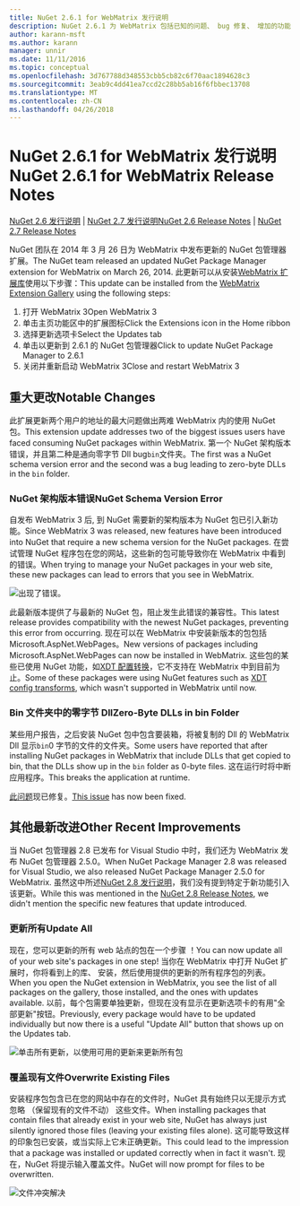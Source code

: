 ```yaml
---
title: NuGet 2.6.1 for WebMatrix 发行说明
description: NuGet 2.6.1 为 WebMatrix 包括已知的问题、 bug 修复、 增加的功能，以及 DCRs 的发行说明。
author: karann-msft
ms.author: karann
manager: unnir
ms.date: 11/11/2016
ms.topic: conceptual
ms.openlocfilehash: 3d767788d348553cbb5cb82c6f70aac1894628c3
ms.sourcegitcommit: 3eab9c4dd41ea7ccd2c28bb5ab16f6fbbec13708
ms.translationtype: MT
ms.contentlocale: zh-CN
ms.lasthandoff: 04/26/2018
---
```

# <a name="nuget-261-for-webmatrix-release-notes"></a><span data-ttu-id="85a20-103">NuGet 2.6.1 for WebMatrix 发行说明</span><span class="sxs-lookup"><span data-stu-id="85a20-103">NuGet 2.6.1 for WebMatrix Release Notes</span></span>

<span data-ttu-id="85a20-104">[NuGet 2.6 发行说明](../release-notes/nuget-2.6.md) | [NuGet 2.7 发行说明](../release-notes/nuget-2.7.md)</span><span class="sxs-lookup"><span data-stu-id="85a20-104">[NuGet 2.6 Release Notes](../release-notes/nuget-2.6.md) | [NuGet 2.7 Release Notes](../release-notes/nuget-2.7.md)</span></span>

<span data-ttu-id="85a20-105">NuGet 团队在 2014 年 3 月 26 日为 WebMatrix 中发布更新的 NuGet 包管理器扩展。</span><span class="sxs-lookup"><span data-stu-id="85a20-105">The NuGet team released an updated NuGet Package Manager extension for WebMatrix on March 26, 2014.</span></span>  <span data-ttu-id="85a20-106">此更新可以从安装[WebMatrix 扩展库](https://blogs.iis.net/webmatrix/retiring-the-webmatrix-extensions-gallery)使用以下步骤：</span><span class="sxs-lookup"><span data-stu-id="85a20-106">This update can be installed from the [WebMatrix Extension Gallery](https://blogs.iis.net/webmatrix/retiring-the-webmatrix-extensions-gallery) using the following steps:</span></span>

1. <span data-ttu-id="85a20-107">打开 WebMatrix 3</span><span class="sxs-lookup"><span data-stu-id="85a20-107">Open WebMatrix 3</span></span>
1. <span data-ttu-id="85a20-108">单击主页功能区中的扩展图标</span><span class="sxs-lookup"><span data-stu-id="85a20-108">Click the Extensions icon in the Home ribbon</span></span>
1. <span data-ttu-id="85a20-109">选择更新选项卡</span><span class="sxs-lookup"><span data-stu-id="85a20-109">Select the Updates tab</span></span>
1. <span data-ttu-id="85a20-110">单击以更新到 2.6.1 的 NuGet 包管理器</span><span class="sxs-lookup"><span data-stu-id="85a20-110">Click to update NuGet Package Manager to 2.6.1</span></span>
1. <span data-ttu-id="85a20-111">关闭并重新启动 WebMatrix 3</span><span class="sxs-lookup"><span data-stu-id="85a20-111">Close and restart WebMatrix 3</span></span>

## <a name="notable-changes"></a><span data-ttu-id="85a20-112">重大更改</span><span class="sxs-lookup"><span data-stu-id="85a20-112">Notable Changes</span></span>

<span data-ttu-id="85a20-113">此扩展更新两个用户的地址的最大问题做出两难 WebMatrix 内的使用 NuGet 包。</span><span class="sxs-lookup"><span data-stu-id="85a20-113">This extension update addresses two of the biggest issues users have faced consuming NuGet packages within WebMatrix.</span></span>  <span data-ttu-id="85a20-114">第一个 NuGet 架构版本错误，并且第二种是通向零字节 Dll bug`bin`文件夹。</span><span class="sxs-lookup"><span data-stu-id="85a20-114">The first was a NuGet schema version error and the second was a bug leading to zero-byte DLLs in the `bin` folder.</span></span>

### <a name="nuget-schema-version-error"></a><span data-ttu-id="85a20-115">NuGet 架构版本错误</span><span class="sxs-lookup"><span data-stu-id="85a20-115">NuGet Schema Version Error</span></span>

<span data-ttu-id="85a20-116">自发布 WebMatrix 3 后, 到 NuGet 需要新的架构版本为 NuGet 包已引入新功能。</span><span class="sxs-lookup"><span data-stu-id="85a20-116">Since WebMatrix 3 was released, new features have been introduced into NuGet that require a new schema version for the NuGet packages.</span></span>  <span data-ttu-id="85a20-117">在尝试管理 NuGet 程序包在您的网站，这些新的包可能导致你在 WebMatrix 中看到的错误。</span><span class="sxs-lookup"><span data-stu-id="85a20-117">When trying to manage your NuGet packages in your web site, these new packages can lead to errors that you see in WebMatrix.</span></span>

![出现了错误。](./media/NuGet-2.8/webmatrix-schema-version.png)

<span data-ttu-id="85a20-121">此最新版本提供了与最新的 NuGet 包，阻止发生此错误的兼容性。</span><span class="sxs-lookup"><span data-stu-id="85a20-121">This latest release provides compatibility with the newest NuGet packages, preventing this error from occurring.</span></span> <span data-ttu-id="85a20-122">现在可以在 WebMatrix 中安装新版本的包包括 Microsoft.AspNet.WebPages。</span><span class="sxs-lookup"><span data-stu-id="85a20-122">New versions of packages including Microsoft.AspNet.WebPages can now be installed in WebMatrix.</span></span>  <span data-ttu-id="85a20-123">这些包的某些已使用 NuGet 功能，如[XDT 配置转换](../release-notes/nuget-2.6.md#xdt)，它不支持在 WebMatrix 中到目前为止。</span><span class="sxs-lookup"><span data-stu-id="85a20-123">Some of these packages were using NuGet features such as [XDT config transforms](../release-notes/nuget-2.6.md#xdt), which wasn't supported in WebMatrix until now.</span></span>

### <a name="zero-byte-dlls-in-bin-folder"></a><span data-ttu-id="85a20-124">Bin 文件夹中的零字节 Dll</span><span class="sxs-lookup"><span data-stu-id="85a20-124">Zero-Byte DLLs in bin Folder</span></span>

<span data-ttu-id="85a20-125">某些用户报告，之后安装 NuGet 包中包含要装箱，将被复制的 Dll 的 WebMatrix Dll 显示`bin`0 字节的文件的文件夹。</span><span class="sxs-lookup"><span data-stu-id="85a20-125">Some users have reported that after installing NuGet packages in WebMatrix that include DLLs that get copied to bin, that the DLLs show up in the `bin` folder as 0-byte files.</span></span>  <span data-ttu-id="85a20-126">这在运行时将中断应用程序。</span><span class="sxs-lookup"><span data-stu-id="85a20-126">This breaks the application at runtime.</span></span>

<span data-ttu-id="85a20-127">[此问题](https://nuget.codeplex.com/workitem/4060)现已修复。</span><span class="sxs-lookup"><span data-stu-id="85a20-127">[This issue](https://nuget.codeplex.com/workitem/4060) has now been fixed.</span></span>

## <a name="other-recent-improvements"></a><span data-ttu-id="85a20-128">其他最新改进</span><span class="sxs-lookup"><span data-stu-id="85a20-128">Other Recent Improvements</span></span>

<span data-ttu-id="85a20-129">当 NuGet 包管理器 2.8 已发布 for Visual Studio 中时，我们还为 WebMatrix 发布 NuGet 包管理器 2.5.0。</span><span class="sxs-lookup"><span data-stu-id="85a20-129">When NuGet Package Manager 2.8 was released for Visual Studio, we also released NuGet Package Manager 2.5.0 for WebMatrix.</span></span>  <span data-ttu-id="85a20-130">虽然这中所述[NuGet 2.8 发行说明](../release-notes/nuget-2.8.md#webmatrix-nuget-client-updates)，我们没有提到特定于新功能引入该更新。</span><span class="sxs-lookup"><span data-stu-id="85a20-130">While this was mentioned in the [NuGet 2.8 Release Notes](../release-notes/nuget-2.8.md#webmatrix-nuget-client-updates), we didn't mention the specific new features that update introduced.</span></span>

### <a name="update-all"></a><span data-ttu-id="85a20-131">更新所有</span><span class="sxs-lookup"><span data-stu-id="85a20-131">Update All</span></span>

<span data-ttu-id="85a20-132">现在，您可以更新的所有 web 站点的包在一个步骤 ！</span><span class="sxs-lookup"><span data-stu-id="85a20-132">You can now update all of your web site's packages in one step!</span></span>  <span data-ttu-id="85a20-133">当你在 WebMatrix 中打开 NuGet 扩展时，你将看到上的库、 安装，然后使用提供的更新的所有程序包的列表。</span><span class="sxs-lookup"><span data-stu-id="85a20-133">When you open the NuGet extension in WebMatrix, you see the list of all packages on the gallery, those installed, and the ones with updates available.</span></span>  <span data-ttu-id="85a20-134">以前，每个包需要单独更新，但现在没有显示在更新选项卡的有用"全部更新"按钮。</span><span class="sxs-lookup"><span data-stu-id="85a20-134">Previously, every package would have to be updated individually but now there is a useful "Update All" button that shows up on the Updates tab.</span></span>

![单击所有更新，以使用可用的更新来更新所有包](./media/NuGet-2.8/webmatrix-update-all.png)

### <a name="overwrite-existing-files"></a><span data-ttu-id="85a20-136">覆盖现有文件</span><span class="sxs-lookup"><span data-stu-id="85a20-136">Overwrite Existing Files</span></span>

<span data-ttu-id="85a20-137">安装程序包包含已在您的网站中存在的文件时，NuGet 具有始终只以无提示方式忽略 （保留现有的文件不动） 这些文件。</span><span class="sxs-lookup"><span data-stu-id="85a20-137">When installing packages that contain files that already exist in your web site, NuGet has always just silently ignored those files (leaving your existing files alone).</span></span>  <span data-ttu-id="85a20-138">这可能导致这样的印象包已安装，或当实际上它未正确更新。</span><span class="sxs-lookup"><span data-stu-id="85a20-138">This could lead to the impression that a package was installed or updated correctly when in fact it wasn't.</span></span>  <span data-ttu-id="85a20-139">现在，NuGet 将提示输入覆盖文件。</span><span class="sxs-lookup"><span data-stu-id="85a20-139">NuGet will now prompt for files to be overwritten.</span></span>

![文件冲突解决](./media/NuGet-2.8/webmatrix-overwrite-file.png)
